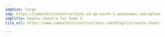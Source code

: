 ```yaml
---
imgSize: large
img: https://samasthiticonstructions.s3.ap-south-1.amazonaws.com/uploads/MODULAR KITCHEN.jpg
imgTitle: Vaastu shastra for home 3
tile_url: https://www.samasthiticonstructions.com/bloglist/vastu-shastra-tips-for-home/

---
```

